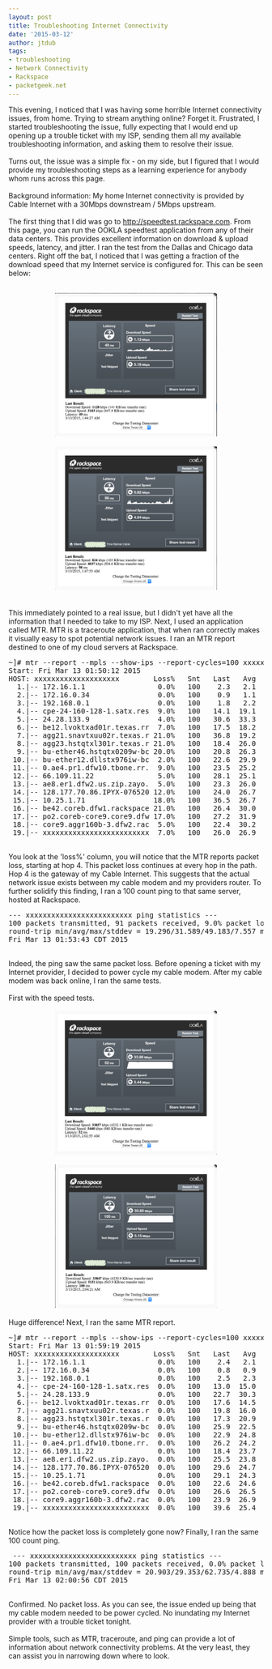 ```yaml
---
layout: post
title: Troubleshooting Internet Connectivity
date: '2015-03-12'
author: jtdub
tags:
- troubleshooting
- Network Connectivity
- Rackspace
- packetgeek.net
---
```


This evening, I noticed that I was having some horrible Internet connectivity issues, from home. Trying to stream anything online? Forget it. Frustrated, I started troubleshooting the issue, fully expecting that I would end up opening up a trouble ticket with my ISP, sending them all my available troubleshooting information, and asking them to resolve their issue.
<br/>
<br/>
Turns out, the issue was a simple fix - on my side, but I figured that I would provide my troubleshooting steps as a learning experience for anybody whom runs across this page.
<br/>
<br/>
Background information: My home Internet connectivity is provided by Cable Internet with a 30Mbps downstream / 5Mbps upstream.
<br/>
<br/>
The first thing that I did was go to http://speedtest.rackspace.com. From this page, you can run the OOKLA speedtest application from any of their data centers. This provides excellent information on download &amp; upload speeds, latency, and jitter. I ran the test from the Dallas and Chicago data centers. Right off the bat, I noticed that I was getting a fraction of the download speed that my Internet service is configured for. This can be seen below:
<br/>
<br/>
<div class="separator" style="clear: both; text-align: center;">
 <a href="/images/Screen-Shot-2015-03-13-at-1.44.38-AM.png" imageanchor="1" style="margin-left: 1em; margin-right: 1em;">
  <img border="0" data-original-height="630" data-original-width="712" height="283" src="/images/Screen-Shot-2015-03-13-at-1.44.38-AM.png" width="320"/>
 </a>
</div>
<br/>
<div class="separator" style="clear: both; text-align: center;">
 <a href="/images/Screen-Shot-2015-03-13-at-1.47.58-AM.png" imageanchor="1" style="margin-left: 1em; margin-right: 1em;">
  <img border="0" data-original-height="628" data-original-width="710" height="283" src="/images/Screen-Shot-2015-03-13-at-1.47.58-AM.png" width="320"/>
 </a>
</div>
<br/>
<br/>
This immediately pointed to a real issue, but I didn't yet have all the information that I needed to take to my ISP. Next, I used an application called MTR. MTR is a traceroute application, that when ran correctly makes it visually easy to spot potential network issues. I ran an MTR report destined to one of my cloud servers at Rackspace.
<br/>
<pre class="lang:default decode:true">~]# mtr --report --mpls --show-ips --report-cycles=100 xxxxxxxxxxxxxxxxxxxxxxxxx<br/>Start: Fri Mar 13 01:50:12 2015<br/>HOST: xxxxxxxxxxxxxxxxxxxx        Loss%   Snt   Last   Avg  Best  Wrst StDev<br/>  1.|-- 172.16.1.1                 0.0%   100    2.3   2.1   0.8  10.7   1.1<br/>  2.|-- 172.16.0.34                0.0%   100    0.9   1.1   0.7  15.9   1.4<br/>  3.|-- 192.168.0.1                0.0%   100    1.8   2.2   1.5  20.9   2.3<br/>  4.|-- cpe-24-160-128-1.satx.res  9.0%   100   14.1  19.1   9.6  37.9   7.6<br/>  5.|-- 24.28.133.9                4.0%   100   30.6  33.3  17.1  64.2   8.1<br/>  6.|-- be12.lvoktxad01r.texas.rr  7.0%   100   17.5  18.2   9.5  44.7   6.4<br/>  7.|-- agg21.snavtxuu02r.texas.r 21.0%   100   36.8  19.2  10.1  46.2   8.2<br/>  8.|-- agg23.hstqtxl301r.texas.r 21.0%   100   18.4  26.0  14.9  45.3   7.9<br/>  9.|-- bu-ether46.hstqtx0209w-bc 20.0%   100   20.8  26.3  15.3  46.1   9.1<br/> 10.|-- bu-ether12.dllstx976iw-bc  2.0%   100   22.6  29.9  18.6  53.7   8.0<br/> 11.|-- 0.ae4.pr1.dfw10.tbone.rr.  9.0%   100   23.5  25.2  17.5  50.6   6.9<br/> 12.|-- 66.109.11.22               5.0%   100   28.1  25.1  17.4  44.7   6.1<br/> 13.|-- ae8.er1.dfw2.us.zip.zayo.  5.0%   100   23.3  26.0  18.3  66.5   8.3<br/> 14.|-- 128.177.70.86.IPYX-076520 12.0%   100   24.0  26.7  18.4  47.3   6.8<br/> 15.|-- 10.25.1.71                18.0%   100   36.5  26.7  18.1  49.8   7.0<br/> 16.|-- be42.coreb.dfw1.rackspace 21.0%   100   26.4  30.0  19.5  50.4   8.4<br/> 17.|-- po2.coreb-core9.core9.dfw 17.0%   100   27.2  31.9  21.7  64.5   9.4<br/> 18.|-- core9.aggr160b-3.dfw2.rac  5.0%   100   22.4  30.2  21.2  50.7   7.9<br/> 19.|-- xxxxxxxxxxxxxxxxxxxxxxxxx  7.0%   100   26.0  26.9  20.2  47.6   5.5</pre>
<br/>
You look at the 'loss%' column, you will notice that the MTR reports packet loss, starting at hop 4. This packet loss continues at every hop in the path. Hop 4 is the gateway of my Cable Internet. This suggests that the actual network issue exists between my cable modem and my providers router. To further solidify this finding, I ran a 100 count ping to that same server, hosted at Rackspace.
<br/>
<pre class="lang:default decode:true">--- xxxxxxxxxxxxxxxxxxxxxxxxx ping statistics ---<br/>100 packets transmitted, 91 packets received, 9.0% packet loss<br/>round-trip min/avg/max/stddev = 19.296/31.589/49.183/7.557 ms<br/>Fri Mar 13 01:53:43 CDT 2015</pre>
<br/>
Indeed, the ping saw the same packet loss. Before opening a ticket with my Internet provider, I decided to power cycle my cable modem. After my cable modem was back online, I ran the same tests.
<br/>
<br/>
First with the speed tests.
<br/>
<br/>
<div class="separator" style="clear: both; text-align: center;">
 <a href="/images/Screen-Shot-2015-03-13-at-2.03.07-AM.png" imageanchor="1" style="margin-left: 1em; margin-right: 1em;">
  <img border="0" data-original-height="630" data-original-width="708" height="284" src="/images/Screen-Shot-2015-03-13-at-2.03.07-AM.png" width="320"/>
 </a>
</div>
<br/>
<div class="separator" style="clear: both; text-align: center;">
 <a href="/images/Screen-Shot-2015-03-13-at-2.04.27-AM.png" imageanchor="1" style="margin-left: 1em; margin-right: 1em;">
  <img border="0" data-original-height="630" data-original-width="710" height="283" src="/images/Screen-Shot-2015-03-13-at-2.04.27-AM.png" width="320"/>
 </a>
</div>
<br/>
Huge difference! Next, I ran the same MTR report.
<br/>
<pre class="lang:default decode:true">~]# mtr --report --mpls --show-ips --report-cycles=100 xxxxxxxxxxxxxxxxxxxxxxxxx<br/>Start: Fri Mar 13 01:59:19 2015<br/>HOST: xxxxxxxxxxxxxxxxxxxx        Loss%   Snt   Last   Avg  Best  Wrst StDev<br/>  1.|-- 172.16.1.1                 0.0%   100    2.4   2.1   0.9   7.5   0.8<br/>  2.|-- 172.16.0.34                0.0%   100    0.8   0.9   0.7   2.2   0.1<br/>  3.|-- 192.168.0.1                0.0%   100    2.5   2.3   1.5  13.9   1.6<br/>  4.|-- cpe-24-160-128-1.satx.res  0.0%   100   13.0  15.0   9.4  24.2   2.8<br/>  5.|-- 24.28.133.9                0.0%   100   22.7  30.3  15.1  66.2   6.6<br/>  6.|-- be12.lvoktxad01r.texas.rr  0.0%   100   17.6  14.5   9.1  26.4   3.0<br/>  7.|-- agg21.snavtxuu02r.texas.r  0.0%   100   19.8  16.0   9.7  31.6   4.2<br/>  8.|-- agg23.hstqtxl301r.texas.r  0.0%   100   17.3  20.9  13.2  40.8   4.5<br/>  9.|-- bu-ether46.hstqtx0209w-bc  0.0%   100   25.9  22.5  14.3  52.4   5.5<br/> 10.|-- bu-ether12.dllstx976iw-bc  0.0%   100   22.9  24.8  18.2  42.0   3.8<br/> 11.|-- 0.ae4.pr1.dfw10.tbone.rr.  0.0%   100   26.2  24.2  17.2  75.7   7.1<br/> 12.|-- 66.109.11.22               0.0%   100   18.4  23.7  16.9  42.8   4.3<br/> 13.|-- ae8.er1.dfw2.us.zip.zayo.  0.0%   100   25.5  23.8  16.8  61.7   6.4<br/> 14.|-- 128.177.70.86.IPYX-076520  0.0%   100   29.6  24.7  19.1  37.5   3.0<br/> 15.|-- 10.25.1.71                 0.0%   100   29.1  24.3  17.6  47.0   4.6<br/> 16.|-- be42.coreb.dfw1.rackspace  0.0%   100   22.6  24.6  19.1  45.2   3.7<br/> 17.|-- po2.coreb-core9.core9.dfw  0.0%   100   26.6  26.5  19.9  37.2   3.5<br/> 18.|-- core9.aggr160b-3.dfw2.rac  0.0%   100   23.9  26.9  19.9  41.7   3.7<br/> 19.|-- xxxxxxxxxxxxxxxxxxxxxxxxx  0.0%   100   39.6  25.4  19.1  39.6   3.1</pre>
<br/>
Notice how the packet loss is completely gone now? Finally, I ran the same 100 count ping.
<br/>
<pre class="lang:default decode:true"> --- xxxxxxxxxxxxxxxxxxxxxxxxx ping statistics ---<br/>100 packets transmitted, 100 packets received, 0.0% packet loss<br/>round-trip min/avg/max/stddev = 20.903/29.353/62.735/4.888 ms<br/>Fri Mar 13 02:00:56 CDT 2015</pre>
<br/>
Confirmed. No packet loss. As you can see, the issue ended up being that my cable modem needed to be power cycled. No inundating my Internet provider with a trouble ticket tonight.
<br/>
<br/>
Simple tools, such as MTR, traceroute, and ping can provide a lot of information about network connectivity problems. At the very least, they can assist you in narrowing down where to look.
